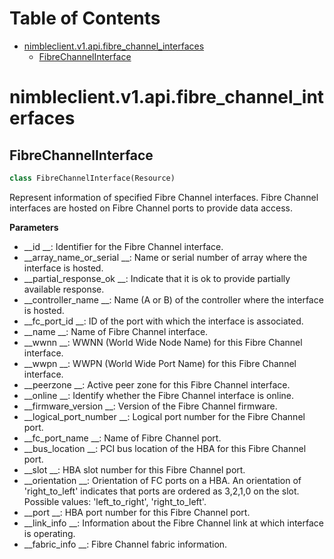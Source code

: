 # Table of Contents

* [nimbleclient.v1.api.fibre\_channel\_interfaces](#nimbleclient.v1.api.fibre_channel_interfaces)
  * [FibreChannelInterface](#nimbleclient.v1.api.fibre_channel_interfaces.FibreChannelInterface)

<a name="nimbleclient.v1.api.fibre_channel_interfaces"></a>
# nimbleclient.v1.api.fibre\_channel\_interfaces

<a name="nimbleclient.v1.api.fibre_channel_interfaces.FibreChannelInterface"></a>
## FibreChannelInterface

```python
class FibreChannelInterface(Resource)
```

Represent information of specified Fibre Channel interfaces. Fibre Channel interfaces are hosted on Fibre Channel ports to provide data access.

__Parameters__

- __id                   __: Identifier for the Fibre Channel interface.
- __array_name_or_serial __: Name or serial number of array where the interface is hosted.
- __partial_response_ok  __: Indicate that it is ok to provide partially available response.
- __controller_name      __: Name (A or B) of the controller where the interface is hosted.
- __fc_port_id           __: ID of the port with which the interface is associated.
- __name                 __: Name of Fibre Channel interface.
- __wwnn                 __: WWNN (World Wide Node Name) for this Fibre Channel interface.
- __wwpn                 __: WWPN (World Wide Port Name) for this Fibre Channel interface.
- __peerzone             __: Active peer zone for this Fibre Channel interface.
- __online               __: Identify whether the Fibre Channel interface is online.
- __firmware_version     __: Version of the Fibre Channel firmware.
- __logical_port_number  __: Logical port number for the Fibre Channel port.
- __fc_port_name         __: Name of Fibre Channel port.
- __bus_location         __: PCI bus location of the HBA for this Fibre Channel port.
- __slot                 __: HBA slot number for this Fibre Channel port.
- __orientation          __: Orientation of FC ports on a HBA. An orientation of 'right_to_left' indicates that ports are ordered as 3,2,1,0 on the slot. Possible values:
                       'left_to_right', 'right_to_left'.
- __port                 __: HBA port number for this Fibre Channel port.
- __link_info            __: Information about the Fibre Channel link at which interface is operating.
- __fabric_info          __: Fibre Channel fabric information.

